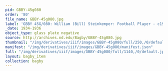 ```yaml
---
pid: GBBY-45g080
order: '80'
file_name: GBBY-45g080.jpg
label: 'GBBY 45G/080: William (Bill) Steinkemper: Football Player - c1934-1936'
_date: 1934-1936
object_type: glass plate negative
source: http://archives.nd.edu/Bagby/GBBY-45g080.jpg
thumbnail: "/img/derivatives/iiif/images/GBBY-45g080/full/250,/0/default.jpg"
manifest: "/img/derivatives/iiif/images/GBBY-45g080/manifest.json"
full: "/img/derivatives/iiif/images/GBBY-45g080/full/1140,/0/default.jpg"
layout: bagby_item
collection: bagby
---
```

